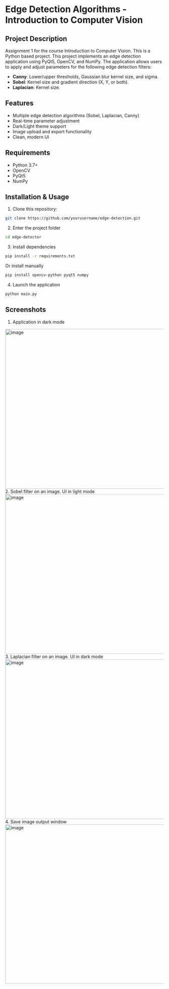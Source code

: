 # Edge Detection Algorithms - Introduction to Computer Vision
## Project Description
Assignment 1 for the course Introduction to Computer Vision. This is a Python based project. This project implements an edge detection application using PyQt5, OpenCV, and NumPy. The application allows users to apply and adjust parameters for the following edge detection filters:  
- **Canny**: Lower/upper thresholds, Gaussian blur kernel size, and sigma.  
- **Sobel**: Kernel size and gradient direction (X, Y, or both).  
- **Laplacian**: Kernel size.
## Features
- Multiple edge detection algorithms (Sobel, Laplacian, Canny)
- Real-time parameter adjustment
- Dark/Light theme support
- Image upload and export functionality
- Clean, modern UI
## Requirements
- Python 3.7+
- OpenCV
- PyQt5
- NumPy
## Installation & Usage
1. Clone this repository:
```bash
git clone https://github.com/yourusername/edge-detection.git
```
2. Enter the project folder
```bash
cd edge-detector
```
3. Install dependencies
```bash
pip install -r requirements.txt
```
Or install manually
```bash
pip install opencv-python pyqt5 numpy
```
4. Launch the application
```bash
python main.py
```
## Screenshots
1. Application in dark mode
<img width="959" height="506" alt="image" src="https://github.com/user-attachments/assets/79c918f6-3c6d-4add-a940-8ada46b36adb" />
2. Sobel filter on an image. UI in light mode
<img width="959" height="506" alt="image" src="https://github.com/user-attachments/assets/bff90ee8-b04c-4b8b-985f-81037d7ded20" />
3. Laplacian filter on an image. UI in dark mode
<img width="959" height="506" alt="image" src="https://github.com/user-attachments/assets/bce24d4a-5fc2-4a9f-87da-6af8c07128e1" />
4. Save image output window
<img width="959" height="505" alt="image" src="https://github.com/user-attachments/assets/9398dd49-c597-49a6-b7a7-51d701e58b58" />

